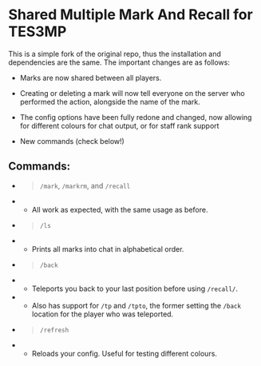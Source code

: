 # Shared Multiple Mark And Recall for TES3MP

This is a simple fork of the original repo, thus the installation and dependencies are the same. The important changes are as follows:

- Marks are now shared between all players.

- Creating or deleting a mark will now tell everyone on the server who performed the action, alongside the name of the mark.

- The config options have been fully redone and changed, now allowing for different colours for chat output, or for staff rank support

- New commands (check below!)

## Commands:
- >`/mark`, `/markrm`, and `/recall`
- - All work as expected, with the same usage as before.

- >`/ls`
- - Prints all marks into chat in alphabetical order.

- >`/back`
- - Teleports you back to your last position before using `/recall/`.
- - Also has support for `/tp` and `/tpto`, the former setting the `/back` location for the player who was teleported.

- >`/refresh`
- - Reloads your config. Useful for testing different colours.